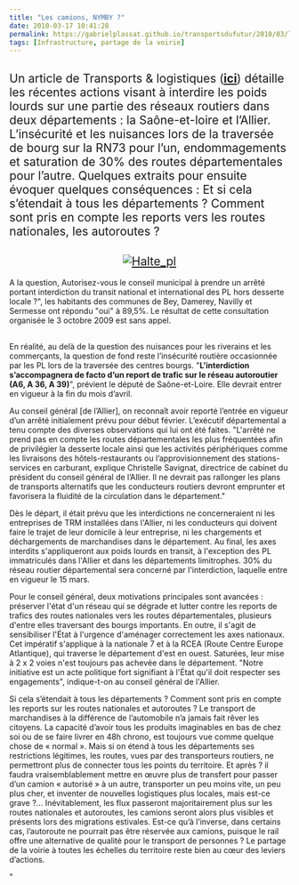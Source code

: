 ```yaml
---
title: "Les camions, NYMBY ?"
date: 2010-03-17 10:41:28
permalink: https://gabrielplassat.github.io/transportsdufutur/2010/03/les-camions-nymby.html
tags: [Infrastructure, partage de la voirie]
---
```


<h2><span style="font-weight: normal">Un article de Transports & logistiques (</span><span style="text-decoration: underline"><span><a href="http://www.wk-transport-logistique.fr/actualites/actualites_detail.php?action=detail&val=24744&label_donnee=Circulation+des+poids+lourds+:+deux+departements+mettent+en+%25C5%2593uvre+des+interdictions">ici</a></span></span><span style="font-weight: normal">) détaille les récentes actions visant à interdire les poids lourds sur une partie des réseaux routiers dans deux départements : la Saône-et-loire et l’Allier. L’insécurité et les nuisances lors de la traversée de bourg sur la RN73 pour l’un, endommagements et saturation de 30% des routes départementales pour l’autre. Quelques extraits pour ensuite évoquer quelques conséquences : Et si cela s’étendait à tous les départements ? Comment sont pris en compte les reports vers les routes nationales, les autoroutes ?</span></h2> <h2 align="center"><span style="font-weight: normal"><a href="https://gabrielplassat.github.io/transportsdufutur/wp-content/uploads/sites/6/old/6a0120a66d2ad4970b0120a9475f34970b-pi.jpg" rel="lightbox"><img alt="Halte_pl" border="0" class="asset asset-image at-xid-6a0120a66d2ad4970b0120a9475f34970b " src="/wp-content/uploads/sites/6/old/6a0120a66d2ad4970b0120a9475f34970b-500pi.jpg" title="Halte_pl" /></a></span></h2> <blockquote> <p> </p></blockquote>  <!--more-->  <p>A la question, Autorisez-vous le conseil municipal à prendre un arrêté portant<span> interdiction du transit national</span> et international des PL hors desserte locale ?", les habitants des communes de Bey, Damerey, Navilly et Sermesse ont répondu "oui" à 89,5%. Le résultat de cette consultation organisée le 3 octobre 2009 est sans appel.</p> <h2></h2> <p><span>En réalité, au delà de la question des nuisances pour les riverains et les commerçants, la question de fond reste l’insécurité routière occasionnée par les PL lors de la traversée des centres bourgs. "<strong>L’interdiction s’accompagnera de facto d’un report de trafic sur le réseau autoroutier (A6, A 36, A 39)</strong>", prévient le député de Saône-et-Loire. Elle devrait entrer en vigueur à la fin du mois d’avril.</span></p> <p><span>Au conseil général [de l’Allier], on reconnaît avoir reporté l’entrée en vigueur d’un arrêté initialement prévu pour début février. L’exécutif départemental a tenu compte des diverses observations qui lui ont été faites. "L'arrêté ne prend pas en compte les routes départementales les plus fréquentées afin de privilégier la desserte locale ainsi que les activités périphériques comme les livraisons des hôtels-restaurants ou l’approvisionnement des stations-services en carburant, explique Christelle Savignat, directrice de cabinet du président du conseil général de l’Allier. Il ne devrait pas rallonger les plans de transports alternatifs que les conducteurs routiers devront emprunter et favorisera la fluidité de la circulation dans le département."</span></p> <p><span>Dès le départ, il était prévu que les interdictions ne concerneraient ni les entreprises de TRM installées dans l'Allier, ni les conducteurs qui doivent faire le trajet de leur domicile à leur entreprise, ni les chargements et déchargements de marchandises dans le département. Au final, les axes interdits s'appliqueront aux poids lourds en transit, à l'exception des PL immatriculés dans l'Allier et dans les départements limitrophes. 30% du réseau routier départemental sera concerné par l'interdiction, laquelle entre en vigueur le 15 mars.</span></p> <p><span>Pour le conseil général, deux motivations principales sont avancées : préserver l'état d'un réseau qui se dégrade et lutter contre les reports de trafics des routes nationales vers les routes départementales, plusieurs d'entre elles traversant des bourgs importants. En outre, il s'agit de sensibiliser l'État à l'urgence d'aménager correctement les axes nationaux. Cet impératif s'applique à la nationale 7 et à la RCEA (Route Centre Europe Atlantique), qui traverse le département d'est en ouest. Saturées, leur mise à 2 x 2 voies n'est toujours pas achevée dans le département. "Notre initiative est un acte politique fort signifiant à l'État qu'il doit respecter ses engagements", indique-t-on au conseil général de l'Allier.</span></p> <p><span>Si cela s’étendait à tous les départements ? Comment sont pris en compte les reports sur les routes nationales et autoroutes ? Le transport de marchandises à la différence de l’automobile n’a jamais fait rêver les citoyens. La capacité d’avoir tous les produits imaginables en bas de chez soi ou de se faire livrer en 48h chrono, est toujours vue comme quelque chose de « normal ». Mais si on étend à tous les départements ses restrictions légitimes, les routes, vues par des transporteurs routiers, ne permettront plus de connecter tous les points du territoire. Et après ? il faudra vraisemblablement mettre en œuvre plus de transfert pour passer d’un camion « autorisé » à un autre, transporter un peu moins vite, un peu plus cher, et inventer de nouvelles logistiques plus locales, mais est-ce grave ?… Inévitablement, les flux passeront majoritairement plus sur les routes nationales et autoroutes, les camions seront alors plus visibles et présents lors des migrations estivales. Est-ce qu’à l’inverse, dans certains cas, l’autoroute ne pourrait pas être réservée aux camions, puisque le rail offre une alternative de qualité pour le transport de personnes ? Le partage de la voirie à toutes les échelles du territoire reste bien au cœur des leviers d’actions.</span></p>"
